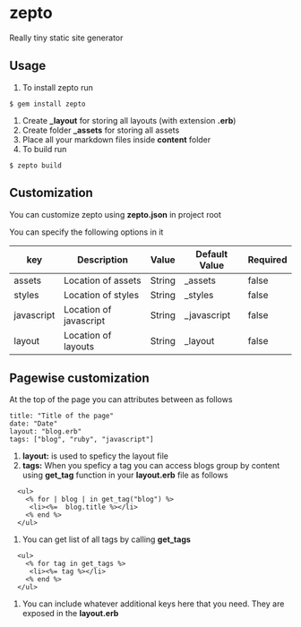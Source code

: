 # zepto

Really tiny static site generator

## Usage

1. To install zepto run

```
$ gem install zepto
```

1. Create **\_layout** for storing all layouts (with extension **.erb**)
1. Create folder **\_assets** for storing all assets
1. Place all your markdown files inside **content** folder
1. To build run

```
$ zepto build
```

## Customization

You can customize zepto using **zepto.json** in project root

You can specify the following options in it

| key       | Description             | Value                                       | Default Value   | Required |
|-----------|-------------------------|---------------------------------------------|-----------------|----------|
| assets    | Location of assets      | String                                      | _assets         | false    |
| styles    | Location of styles      | String                                      | _styles         | false    |
| javascript| Location of javascript  | String                                      | _javascript     | false    |
| layout    | Location of layouts     | String                                      | _layout         | false    |

## Pagewise customization

At the top of the page you can attributes between as follows

```
title: "Title of the page"
date: "Date"
layout: "blog.erb"
tags: ["blog", "ruby", "javascript"]
```

1. **layout:** is used to speficy the layout file
1. **tags:** When you speficy a tag you can access blogs group by content using **get_tag** function in your **layout.erb** file as follows

```erb
  <ul>
    <% for | blog | in get_tag("blog") %>
     <li><%=  blog.title %></li>
    <% end %>
  </ul>
```

1. You can get list of all tags by calling **get_tags**
   
```erb
  <ul>
    <% for tag in get_tags %>
     <li><%= tag %></li>
    <% end %>
  </ul>
```

1. You can include whatever additional keys here that you need. They are exposed in the **layout.erb**